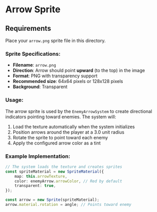 # Arrow Sprite

## Requirements

Place your `arrow.png` sprite file in this directory.

### Sprite Specifications:
- **Filename**: `arrow.png`
- **Direction**: Arrow should point **upward** (to the top) in the image
- **Format**: PNG with transparency support
- **Recommended size**: 64x64 pixels or 128x128 pixels
- **Background**: Transparent

### Usage:
The arrow sprite is used by the `EnemyArrowSystem` to create directional indicators pointing toward enemies. The system will:
1. Load the texture automatically when the system initializes
2. Position arrows around the player at a 3.0 unit radius
3. Rotate the sprite to point toward each enemy
4. Apply the configured arrow color as a tint

### Example Implementation:
```typescript
// The system loads the texture and creates sprites
const spriteMaterial = new SpriteMaterial({
    map: this.arrowTexture,
    color: enemyArrow.arrowColor, // Red by default
    transparent: true,
});

const arrow = new Sprite(spriteMaterial);
arrow.material.rotation = angle; // Points toward enemy
```